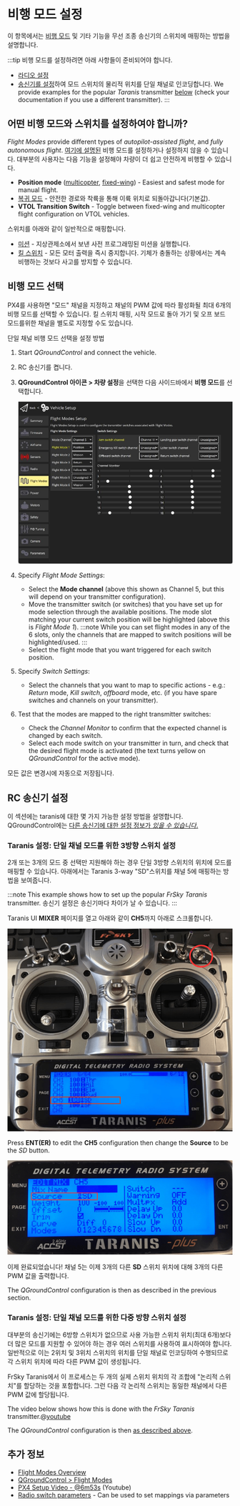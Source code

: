 # 비행 모드 설정

이 항목에서는 [비행 모드](../getting_started/flight_modes.md) 및 기타 기능을 무선 조종 송신기의 스위치에 매핑하는 방법을 설명합니다.

:::tip
비행 모드를 설정하려면 아래 사항들이 준비되어야 합니다.
- [라디오 설정](../config/radio.md)
- [송신기를 설정](#rc-transmitter-setup)하여 모드 스위치의 물리적 위치를 단일 채널로 인코딩합니다. We provide examples for the popular *Taranis* transmitter [below](#taranis-setup-3-way-switch-configuration-for-single-channel-mode) (check your documentation if you use a different transmitter). :::


## 어떤 비행 모드와 스위치를 설정하여야 합니까?

*Flight Modes* provide different types of *autopilot-assisted flight*, and *fully autonomous flight*. [여기에 설명된](../getting_started/flight_modes.md) 비행 모드를 설정하거나 설정하지 않을 수 있습니다. 대부분의 사용자는 다음 기능을 설정해야 차량이 더 쉽고 안전하게 비행할 수 있습니다.

- **Position mode** ([multicopter](../getting_started/flight_modes.md#position-mode-mc), [fixed-wing](../getting_started/flight_modes.md#position-mode-fw)) - Easiest and safest mode for manual flight.
- [복귀 모드](../flight_modes/return.md) - 안전한 경로와 착륙을 통해 이륙 위치로 되돌아갑니다(기본값).
- **VTOL Transition Switch** - Toggle between fixed-wing and multicopter flight configuration on VTOL vehicles.

스위치를 아래와 같이 일반적으로 매핑합니다.

- [미션](../flight_modes/mission.md) - 지상관제소에서 보낸 사전 프로그래밍된 미션을 실행합니다.
- <a id="kill_switch"></a> [킬 스위치](../config/safety.md#kill-switch) - 모든 모터 출력을 즉시 중지합니다. 기체가 충돌하는 상황에서는 계속 비행하는 것보다 사고를 방지할 수 있습니다.


## 비행 모드 선택

PX4를 사용하면 "모드" 채널을 지정하고 채널의 PWM 값에 따라 활성화될 최대 6개의 비행 모드를 선택할 수 있습니다. 킬 스위치 매핑, 시작 모드로 돌아 가기 및 오프 보드 모드를위한 채널을 별도로 지정할 수도 있습니다.

단일 채널 비행 모드 선택을 설정 방법

1. Start *QGroundControl* and connect the vehicle.
1. RC 송신기를 켭니다.
1. **QGroundControl 아이콘 > 차량 설정**을 선택한 다음 사이드바에서 **비행 모드**를 선택합니다.

   ![비행 모드 단일 채널](../../assets/qgc/setup/flight_modes/flight_modes_single_channel.jpg)

1. Specify *Flight Mode Settings*:
   * Select the **Mode channel** (above this shown as Channel 5, but this will depend on your transmitter configuration).
   * Move the transmitter switch (or switches) that you have set up for mode selection through the available positions. The mode slot matching your current switch position will be highlighted (above this is *Flight Mode 1*). :::note
While you can set flight modes in any of the 6 slots, only the channels that are mapped to switch positions will be highlighted/used.
:::
   * Select the flight mode that you want triggered for each switch position.
1. Specify *Switch Settings*:
   * Select the channels that you want to map to specific actions - e.g.: *Return* mode, *Kill switch*, *offboard* mode, etc. (if you have spare switches and channels on your transmitter).

1. Test that the modes are mapped to the right transmitter switches:
   * Check the *Channel Monitor* to confirm that the expected channel is changed by each switch.
   * Select each mode switch on your transmitter in turn, and check that the desired flight mode is activated (the text turns yellow on *QGroundControl* for the active mode).

모든 값은 변경시에 자동으로 저장됩니다.

## RC 송신기 설정

이 섹션에는 taranis에 대한 몇 가지 가능한 설정 방법을 설명합니다. QGroundControl에는 [다른 송신기에 대한 설정 정보가 *있을 수 있습니다*.](https://docs.qgroundcontrol.com/master/en/SetupView/FlightModes.html#transmitter-setup)


<a id="taranis_setup"></a>

### Taranis 설정: 단일 채널 모드를 위한 3방향 스위치 설정

2개 또는 3개의 모드 중 선택만 지원해야 하는 경우 단일 3방향 스위치의 위치에 모드를 매핑할 수 있습니다. 아래에서는 Taranis 3-way "SD"스위치를 채널 5에 매핑하는 방법을 보여줍니다.

:::note
This example shows how to set up the popular *FrSky Taranis* transmitter. 송신기 설정은 송신기마다 차이가 날 수 있습니다. :::

Taranis UI **MIXER** 페이지를 열고 아래와 같이 **CH5**까지 아래로 스크롤합니다.

![Taranis - 전환 채널 매핑](../../assets/qgc/setup/flight_modes/single_channel_mode_selection_1.png)

Press **ENT(ER)** to edit the **CH5** configuration then change the **Source** to be the *SD* button.

![Taranis - 채널 설정](../../assets/qgc/setup/flight_modes/single_channel_mode_selection_2.png)

이제 완료되었습니다! 채널 5는 이제 3개의 다른 **SD** 스위치 위치에 대해 3개의 다른 PWM 값을 출력합니다.

The *QGroundControl* configuration is then as described in the previous section.


### Taranis 설정: 단일 채널 모드를 위한 다중 방향 스위치 설정

대부분의 송신기에는 6방향 스위치가 없으므로 사용 가능한 스위치 위치(최대 6개)보다 더 많은 모드를 지원할 수 있어야 하는 경우 여러 스위치를 사용하여 표시하여야 합니다. 일반적으로 이는 2위치 및 3위치 스위치의 위치를 단일 채널로 인코딩하여 수행되므로 각 스위치 위치에 따라 다른 PWM 값이 생성됩니다.

FrSky Taranis에서 이 프로세스는 두 개의 실제 스위치 위치의 각 조합에 "논리적 스위치"를 할당하는 것을 포함합니다. 그런 다음 각 논리적 스위치는 동일한 채널에서 다른 PWM 값에 할당됩니다.

The video below shows how this is done with the *FrSky Taranis* transmitter.<!-- \[youtube\](https://youtu.be/scqO7vbH2jo) Video has gone private and is no longer available --><!-- @\[youtube\](https://youtu.be/BNzeVGD8IZI?t=427) - video showing how to set the QGC side - at about 7mins and 3 secs -->@[youtube](https://youtu.be/TFEjEQZqdVA)

The *QGroundControl* configuration is then [as described above](#flight-mode-selection).


## 추가 정보

* [Flight Modes Overview](../flight_modes/README.md)
* [QGroundControl > Flight Modes](https://docs.qgroundcontrol.com/master/en/SetupView/FlightModes.html#px4-pro-flight-mode-setup)
* [PX4 Setup Video - @6m53s](https://youtu.be/91VGmdSlbo4?t=6m53s) (Youtube)
* [Radio switch parameters](../advanced_config/parameter_reference.md#radio-switches) - Can be used to set mappings via parameters

